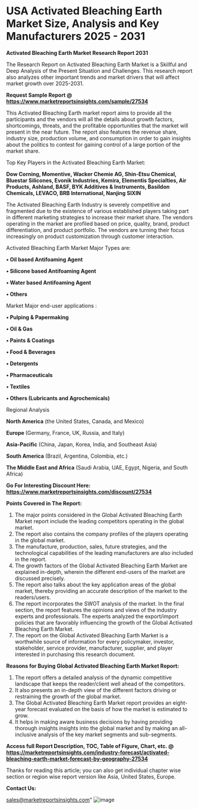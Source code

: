# USA Activated Bleaching Earth Market Size, Analysis and Key Manufacturers 2025 - 2031

<strong>Activated Bleaching Earth Market Research Report 2031</strong>

The Research Report on Activated Bleaching Earth Market is a Skillful and Deep Analysis of the Present Situation and Challenges. This research report also analyzes other important trends and market drivers that will affect market growth over 2025-2031.

<strong>Request Sample Report @ <a href=https://www.marketreportsinsights.com/sample/27534>https://www.marketreportsinsights.com/sample/27534</a></strong>

This Activated Bleaching Earth market report aims to provide all the participants and the vendors will all the details about growth factors, shortcomings, threats, and the profitable opportunities that the market will present in the near future. The report also features the revenue share, industry size, production volume, and consumption in order to gain insights about the politics to contest for gaining control of a large portion of the market share.

Top Key Players in the Activated Bleaching Earth Market:

<strong>Dow Corning, Momentive, Wacker Chemie AG, Shin-Etsu Chemical, Bluestar Silicones, Evonik Industries, Kemira, Elementis Specialties, Air Products, Ashland, BASF, BYK Additives & Instruments, Basildon Chemicals, LEVACO, BRB International, Nanjing SIXIN</strong>

The Activated Bleaching Earth Industry is severely competitive and fragmented due to the existence of various established players taking part in different marketing strategies to increase their market share. The vendors operating in the market are profiled based on price, quality, brand, product differentiation, and product portfolio. The vendors are turning their focus increasingly on product customization through customer interaction.

Activated Bleaching Earth Market Major Types are:

<strong>• Oil based Antifoaming Agent

• Silicone based Antifoaming Agent

• Water based Antifoaming Agent

• Others</strong>

Market Major end-user applications :

<strong>• Pulping & Papermaking

• Oil & Gas

• Paints & Coatings

• Food & Beverages

• Detergents

• Pharmaceuticals

• Textiles

• Others (Lubricants and Agrochemicals)</strong>

Regional Analysis

</u><strong><b>North America</b></strong> (the United States, Canada, and Mexico)

<strong><b>Europe </b></strong>(Germany, France, UK, Russia, and Italy)

<strong><b>Asia-Pacific</b></strong> (China, Japan, Korea, India, and Southeast Asia)

<strong><b>South America</b></strong> (Brazil, Argentina, Colombia, etc.)

<strong><b>The Middle East and Africa</b></strong> (Saudi Arabia, UAE, Egypt, Nigeria, and South Africa)

<strong>Go For Interesting Discount Here: <a href=https://www.marketreportsinsights.com/discount/27534>https://www.marketreportsinsights.com/discount/27534</a></strong>

<strong>Points Covered in The Report:</strong>
<ol>
  <li>The major points considered in the Global Activated Bleaching Earth Market report include the leading competitors operating in the global market.</li>
  <li>The report also contains the company profiles of the players operating in the global market.</li>
  <li>The manufacture, production, sales, future strategies, and the technological capabilities of the leading manufacturers are also included in the report.</li>
  <li>The growth factors of the Global Activated Bleaching Earth Market are explained in-depth, wherein the different end-users of the market are discussed precisely.</li>
  <li>The report also talks about the key application areas of the global market, thereby providing an accurate description of the market to the readers/users.</li>
  <li>The report incorporates the SWOT analysis of the market. In the final section, the report features the opinions and views of the industry experts and professionals. The experts analyzed the export/import policies that are favorably influencing the growth of the Global Activated Bleaching Earth Market.</li>
  <li>The report on the Global Activated Bleaching Earth Market is a worthwhile source of information for every policymaker, investor, stakeholder, service provider, manufacturer, supplier, and player interested in purchasing this research document.</li>
</ol>
<strong>Reasons for Buying Global Activated Bleaching Earth Market Report:</strong>

<ol>
  <li>The report offers a detailed analysis of the dynamic competitive landscape that keeps the reader/client well ahead of the competitors.</li>
  <li>It also presents an in-depth view of the different factors driving or restraining the growth of the global market.</li>
  <li>The Global Activated Bleaching Earth Market report provides an eight-year forecast evaluated on the basis of how the market is estimated to grow.</li>
  <li>It helps in making aware business decisions by having providing thorough insights insights into the global market and by making an all-inclusive analysis of the key market segments and sub-segments.</li>
</ol>
<strong>Access full Report Description, TOC, Table of Figure, Chart, etc. @ <a href=https://marketreportsinsights.com/industry-forecast/activated-bleaching-earth-market-forecast-by-geography-27534>https://marketreportsinsights.com/industry-forecast/activated-bleaching-earth-market-forecast-by-geography-27534</a></strong>


Thanks for reading this article; you can also get individual chapter wise section or region wise report version like Asia, United States, Europe.

<strong>Contact Us:</strong>

sales@marketreportsinsights.com"
![image](https://github.com/user-attachments/assets/e500123e-1ba3-40a8-b338-4f53bc89278c)

